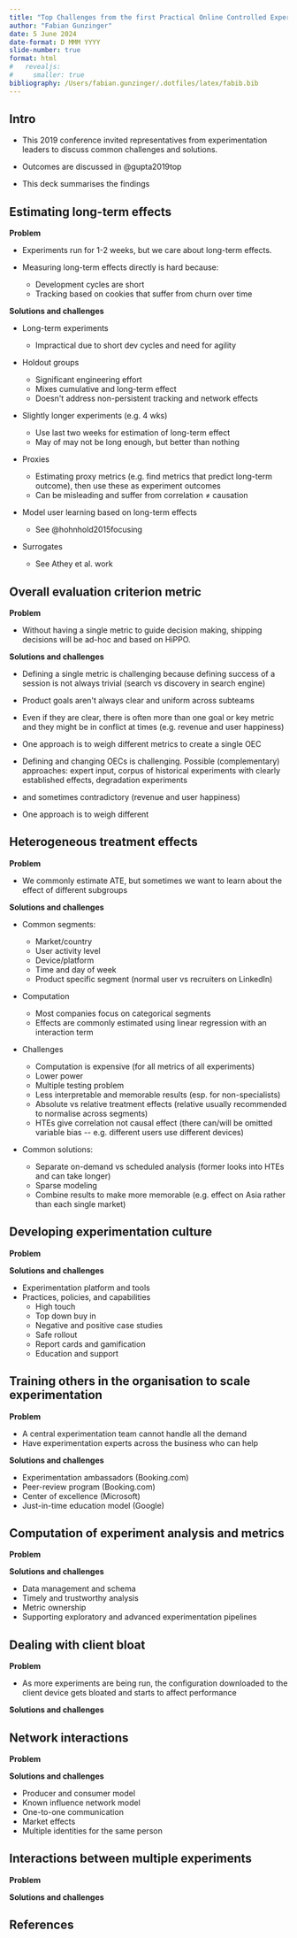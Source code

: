 ```yaml
---
title: "Top Challenges from the first Practical Online Controlled Experiment Summit"
author: "Fabian Gunzinger"
date: 5 June 2024
date-format: D MMM YYYY
slide-number: true
format: html
#   revealjs:
#     smaller: true  
bibliography: /Users/fabian.gunzinger/.dotfiles/latex/fabib.bib
---
```


## Intro

- This 2019 conference invited representatives from experimentation leaders to discuss common challenges and solutions.

- Outcomes are discussed in @gupta2019top

- This deck summarises the findings

## Estimating long-term effects

**Problem**

- Experiments run for 1-2 weeks, but we care about long-term effects.

- Measuring long-term effects directly is hard because:
  - Development cycles are short
  - Tracking based on cookies that suffer from churn over time


**Solutions and challenges**

- Long-term experiments
  - Impractical due to short dev cycles and need for agility

- Holdout groups
  - Significant engineering effort
  - Mixes cumulative and long-term effect
  - Doesn't address non-persistent tracking and network effects

- Slightly longer experiments (e.g. 4 wks) 
  - Use last two weeks for estimation of long-term effect
  - May of may not be long enough, but better than nothing

- Proxies
  - Estimating proxy metrics (e.g. find metrics that predict long-term outcome), then use these as experiment outcomes
  - Can be misleading and suffer from correlation $\neq$ causation

- Model user learning based on long-term effects
  - See @hohnhold2015focusing

- Surrogates
  - See Athey et al. work


## Overall evaluation criterion metric

**Problem**

- Without having a single metric to guide decision making, shipping decisions will be ad-hoc and based on HiPPO.

**Solutions and challenges**

- Defining a single metric is challenging because defining success of a session is not always trivial (search vs discovery in search engine)

- Product goals aren't always clear and uniform across subteams

- Even if they are clear, there is often more than one goal or key metric and they might be in conflict at times (e.g. revenue and user happiness)

- One approach is to weigh different metrics to create a single OEC

- Defining and changing OECs is challenging. Possible (complementary) approaches: expert input, corpus of historical experiments with clearly established effects, degradation experiments

- and sometimes contradictory (revenue and user happiness)

- One approach is to weigh different 

## Heterogeneous treatment effects

**Problem**

- We commonly estimate ATE, but sometimes we want to learn about the effect of different subgroups

**Solutions and challenges**

- Common segments:
  - Market/country
  - User activity level
  - Device/platform
  - Time and day of week
  - Product specific segment (normal user vs recruiters on LinkedIn)

- Computation
  - Most companies focus on categorical segments
  - Effects are commonly estimated using linear regression with an interaction term

- Challenges
  - Computation is expensive (for all metrics of all experiments)
  - Lower power
  - Multiple testing problem
  - Less interpretable and memorable results (esp. for non-specialists)
  - Absolute vs relative treatment effects (relative usually recommended to normalise across segments)
  - HTEs give correlation not causal effect (there can/will be omitted variable bias -- e.g. different users use different devices)

- Common solutions:
  - Separate on-demand vs scheduled analysis (former looks into HTEs and can take longer)
  - Sparse modeling
  - Combine results to make more memorable (e.g. effect on Asia rather than each single market)

## Developing experimentation culture

**Problem**


**Solutions and challenges**

- Experimentation platform and tools
- Practices, policies, and capabilities
  - High touch
  - Top down buy in
  - Negative and positive case studies
  - Safe rollout
  - Report cards and gamification
  - Education and support

## Training others in the organisation to scale experimentation

**Problem**
- A central experimentation team cannot handle all the demand
- Have experimentation experts across the business who can help

**Solutions and challenges**

- Experimentation ambassadors (Booking.com)
- Peer-review program (Booking.com)
- Center of excellence (Microsoft)
- Just-in-time education model (Google)



## Computation of experiment analysis and metrics

**Problem**

**Solutions and challenges**

- Data management and schema 
- Timely and trustworthy analysis
- Metric ownership
- Supporting exploratory and advanced experimentation pipelines


## Dealing with client bloat

**Problem**

- As more experiments are being run, the configuration downloaded to the client device gets bloated and starts to affect performance

**Solutions and challenges**


## Network interactions

**Problem**

**Solutions and challenges**
- Producer and consumer model
- Known influence network model
- One-to-one communication
- Market effects
- Multiple identities for the same person


## Interactions between multiple experiments

**Problem**

**Solutions and challenges**


## References
